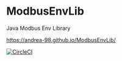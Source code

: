 # ModbusEnvLib
Java Modbus Env Library

https://andrea-98.github.io/ModbusEnvLib/


[![CircleCI](https://dl.circleci.com/insights-snapshot/gh/Andrea-98/ModbusEnvLib/main/workflow/badge.svg?window=90d)](https://app.circleci.com/insights/github/Andrea-98/ModbusEnvLib/workflows/workflow/overview?branch=main&reporting-window=last-90-days&insights-snapshot=true)
